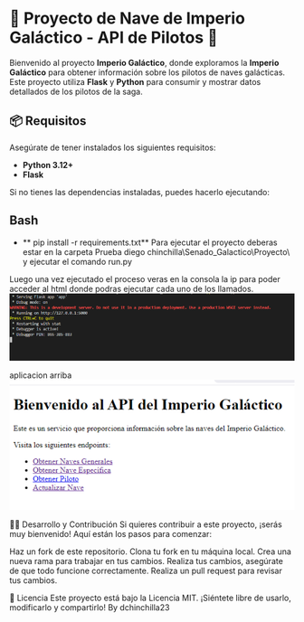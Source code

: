 # 🚀 **Proyecto de Nave de Imperio Galáctico - API de Pilotos** 🌌

Bienvenido al proyecto **Imperio Galáctico**, donde exploramos la **Imperio Galáctico** para obtener información sobre los pilotos de naves galácticas. Este proyecto utiliza **Flask** y **Python** para consumir y mostrar datos detallados de los pilotos de la saga.

## 📦 **Requisitos**

Asegúrate de tener instalados los siguientes requisitos:

- **Python 3.12+**
- **Flask**

Si no tienes las dependencias instaladas, puedes hacerlo ejecutando:
## Bash
- ** pip install -r requirements.txt**
Para ejecutar el proyecto deberas estar en la carpeta Prueba diego chinchilla\\Senado_Galactico\\Proyecto\ y ejecutar el comando  run.py

Luego una vez ejecutado el proceso veras en la consola la ip para poder acceder al html donde podras ejecutar cada uno de los llamados.  
![alt text](image.png)

aplicacion arriba ![alt text](image-1.png)	

🧑‍💻 Desarrollo y Contribución
Si quieres contribuir a este proyecto, ¡serás muy bienvenido! Aquí están los pasos para comenzar:

Haz un fork de este repositorio.
Clona tu fork en tu máquina local.
Crea una nueva rama para trabajar en tus cambios.
Realiza tus cambios, asegúrate de que todo funcione correctamente.
Realiza un pull request para revisar tus cambios.

📄 Licencia
Este proyecto está bajo la Licencia MIT. ¡Siéntete libre de usarlo, modificarlo y compartirlo!
By dchinchilla23